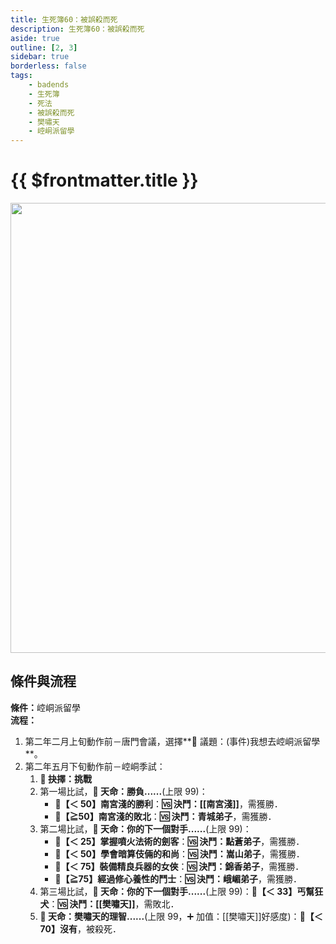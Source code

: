```yaml
---
title: 生死簿60：被誤殺而死
description: 生死簿60：被誤殺而死
aside: true
outline: [2, 3]
sidebar: true
borderless: false
tags:
    - badends
    - 生死簿
    - 死法
    - 被誤殺而死
    - 樊嘯天
    - 崆峒派留學
---
```


# {{ $frontmatter.title }}

<img width="720" src="/images/badends/badend60.webp">

## 條件與流程

<b>條件：</b>崆峒派留學<br>
<b>流程：</b><br>

1. 第二年二月上旬動作前－唐門會議，選擇**📜 議題：(事件)我想去崆峒派留學**。
2. 第二年五月下旬動作前－崆峒季試：
    1. **📖 抉擇：挑戰**
    2. 第一場比試，**🎲 天命：勝負......**(上限 99)：
        - **🧾【＜ 50】南宮淺的勝利**：**🆚 決鬥：[[南宮淺]]**，需獲勝．
        - **🧾【≧50】南宮淺的敗北**：**🆚 決鬥：青城弟子**，需獲勝．
    3. 第二場比試，**🎲 天命：你的下一個對手......**(上限 99)：
        - **🧾【＜ 25】掌握噴火法術的劍客**：**🆚 決鬥：點蒼弟子**，需獲勝．
        - **🧾【＜ 50】學會暗算伎倆的和尚**：**🆚 決鬥：嵩山弟子**，需獲勝．
        - **🧾【＜ 75】裝備精良兵器的女俠**：**🆚 決鬥：錦香弟子**，需獲勝．
        - **🧾【≧75】經過修心養性的鬥士**：**🆚 決鬥：峨嵋弟子**，需獲勝．
    4. 第三場比試，**🎲 天命：你的下一個對手......**(上限 99)：**🧾【＜ 33】丐幫狂犬**：**🆚 決鬥：[[樊嘯天]]**，需敗北．
    5. **🎲 天命：樊嘯天的理智......**(上限 99，➕ 加值：[[樊嘯天]]好感度)：**🧾【＜ 70】沒有**，被殺死．
